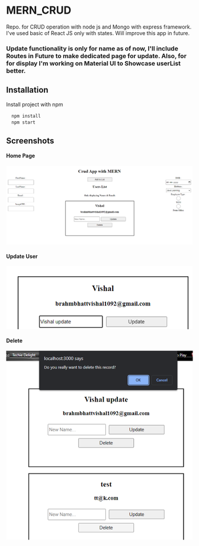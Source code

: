 # MERN_CRUD
Repo. for CRUD operation with node js and Mongo with express framework. I've used basic of React JS only with states. Will improve this app in future.

### Update functionality is only for name as of now, I'll include Routes in Future to make dedicated page for update. Also, for for display I'm working on Material UI to Showcase userList better.


## Installation

Install project with npm

```bash
  npm install 
  npm start 
```
    
## Screenshots


#### Home Page
![Home Page](img/home.png)

#### Update User
![Update User](img/update_fun.png)

#### Delete
![Delete Confirm](img/delete_confirmation.png)




